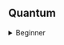 ## Quantum
<details>
<summary>Beginner</summary>

  - [[HackyHolidaysSpaceRace] Quantum Snacks](https://github.com/Rookie441/CTF/blob/main/Storage/Writeups/Hacky_Holidays_Space_Race_Writeup.md#quantum-snacks)
    - [Introduction to Qubits](https://github.com/Rookie441/CTF/blob/main/Storage/Writeups/Hacky_Holidays_Space_Race_Writeup.md#how-many-states)
    - [Matrix multiplication for Quantum Gate operations](https://github.com/Rookie441/CTF/blob/main/Storage/Writeups/Hacky_Holidays_Space_Race_Writeup.md#make-a-circuit)
    - [Matrix multiplication for Quantum Gate operations (with additional quantum gate)](https://github.com/Rookie441/CTF/blob/main/Storage/Writeups/Hacky_Holidays_Space_Race_Writeup.md#short-circuit)
  - [[HackyHolidaysSpaceRace] Multiple Qubits: Controlled NOT Gates](https://github.com/Rookie441/CTF/blob/main/Storage/Writeups/Hacky_Holidays_Space_Race_Writeup.md#quantum-shuttle)
</details>
